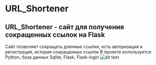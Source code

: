 # URL_Shortener
## URL_Shortener - сайт для получения сокращенных ссылок на Flask
Сайт позволяет сокращать длинные ссылки, есть авторизация и регистрация, история сокращенных ссылок
В проекте используется Python, база данных Sqlite, Flask, Flask-login
![alt text]([https://github.com/[username]/[reponame]/blob/[branch]/image.jpg?raw=true](https://github.com/aptennn/URL_Shortener/blob/main/images/photo_2025-08-25_21-13-34.jpg))
